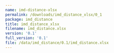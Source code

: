 ```yaml
---
name: imd-distance-xlsx
permalink: /downloads/imd_distance_xlsx/0_1
package: imd_distance
title: imd_distance_xlsx
filename: imd_distance.xlsx
version: '0.1'
full_version: '0.1'
file: /data/imd_distance/0.1/imd_distance.xlsx
---
```

